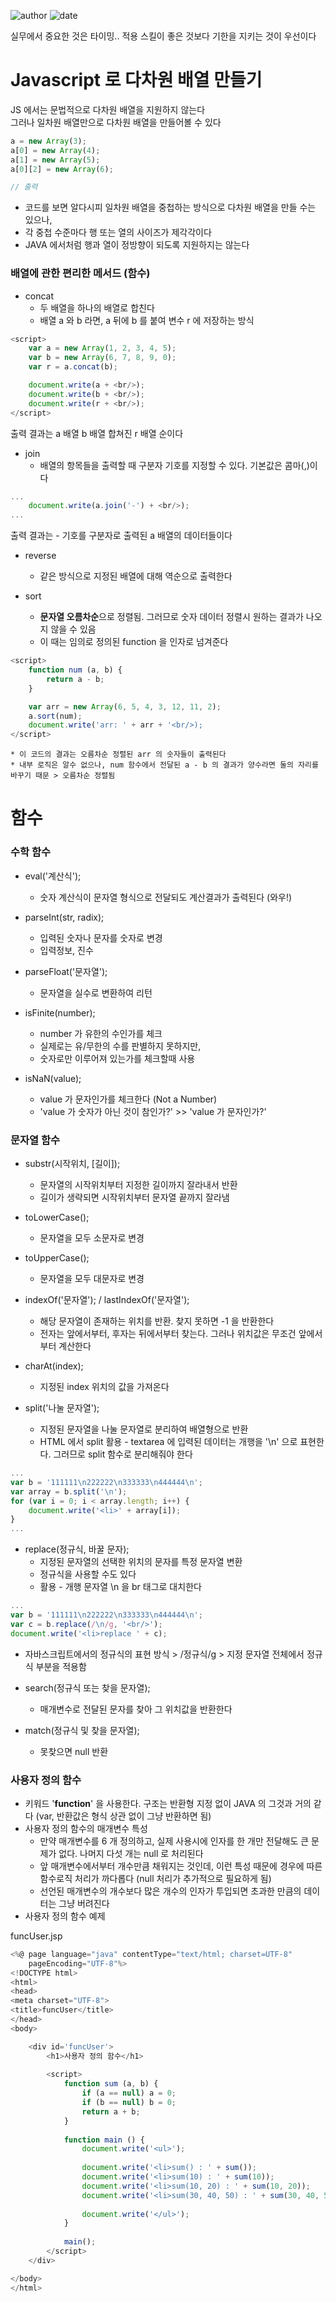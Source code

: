 ﻿
![author](https://img.shields.io/badge/author-daesungRa-lightgray.svg?style=flat-square)
![date](https://img.shields.io/badge/date-190109-lightgray.svg?style=flat-square)



실무에서 중요한 것은 타이밍.. 적용 스킬이 좋은 것보다 기한을 지키는 것이 우선이다

# Javascript 로 다차원 배열 만들기

JS 에서는 문법적으로 다차원 배열을 지원하지 않는다<br/>
그러나 일차원 배열만으로 다차원 배열을 만들어볼 수 있다

```JAVASCRIPT
a = new Array(3);
a[0] = new Array(4);
a[1] = new Array(5);
a[0][2] = new Array(6);

// 출력
```

- 코드를 보면 알다시피 일차원 배열을 중첩하는 방식으로 다차원 배열을 만들 수는 있으나,
- 각 중첩 수준마다 행 또는 열의 사이즈가 제각각이다
- JAVA 에서처럼 행과 열이 정방향이 되도록 지원하지는 않는다

### 배열에 관한 편리한 메서드 (함수)

- concat
	* 두 배열을 하나의 배열로 합친다
	* 배열 a 와 b 라면, a 뒤에 b 를 붙여 변수 r 에 저장하는 방식

```JAVASCRIPT
<script>
	var a = new Array(1, 2, 3, 4, 5);
	var b = new Array(6, 7, 8, 9, 0);
	var r = a.concat(b);

	document.write(a + <br/>);
	document.write(b + <br/>);
	document.write(r + <br/>);
</script>
```

출력 결과는 a 배열 b 배열 합쳐진 r 배열 순이다

- join
	* 배열의 항목들을 출력할 때 구분자 기호를 지정할 수 있다. 기본값은 콤마(,)이다

```JAVASCRIPT
...
	document.write(a.join('-') + <br/>);
...
```

출력 결과는 - 기호를 구분자로 출력된 a 배열의 데이터들이다

- reverse
	* 같은 방식으로 지정된 배열에 대해 역순으로 출력한다

- sort
	* **문자열 오름차순**으로 정렬됨. 그러므로 숫자 데이터 정렬시 원하는 결과가 나오지 않을 수 있음
	* 이 때는 임의로 정의된 function 을 인자로 넘겨준다

```JAVASCRIPT
<script>
	function num (a, b) {
		return a - b;
	}

	var arr = new Array(6, 5, 4, 3, 12, 11, 2);
	a.sort(num);
	document.write('arr: ' + arr + '<br/>);
</script>
```

	* 이 코드의 결과는 오름차순 정렬된 arr 의 숫자들이 출력된다
	* 내부 로직은 알수 없으나, num 함수에서 전달된 a - b 의 결과가 양수라면 둘의 자리를 바꾸기 때문 > 오름차순 정렬됨

# 함수

### 수학 함수

- eval('계산식');
	* 숫자 계산식이 문자열 형식으로 전달되도 계산결과가 출력된다 (와우!)

- parseInt(str, radix);
	* 입력된 숫자나 문자를 숫자로 변경
	* 입력정보, 진수

- parseFloat('문자열');
	* 문자열을 실수로 변환하여 리턴

- isFinite(number);
	* number 가 유한의 수인가를 체크
	* 실제로는 유/무한의 수를 판별하지 못하지만,
	* 숫자로만 이루어져 있는가를 체크할때 사용

- isNaN(value);
	* value 가 문자인가를 체크한다 (Not a Number)
	* 'value 가 숫자가 아닌 것이 참인가?' >> 'value 가 문자인가?'

### 문자열 함수

- substr(시작위치, [길이]);
	* 문자열의 시작위치부터 지정한 길이까지 잘라내서 반환
	* 길이가 생략되면 시작위치부터 문자열 끝까지 잘라냄

- toLowerCase();
	* 문자열을 모두 소문자로 변경

- toUpperCase();
	* 문자열을 모두 대문자로 변경

- indexOf('문자열'); / lastIndexOf('문자열');
	* 해당 문자열이 존재하는 위치를 반환. 찾지 못하면 -1 을 반환한다
	* 전자는 앞에서부터, 후자는 뒤에서부터 찾는다. 그러나 위치값은 무조건 앞에서부터 계산한다

- charAt(index);
	* 지정된 index 위치의 값을 가져온다

- split('나눌 문자열');
	* 지정된 문자열을 나눌 문자열로 분리하여 배열형으로 반환
	* HTML 에서 split 활용 - textarea 에 입력된 데이터는 개행을 '\n' 으로 표현한다. 그러므로 split 함수로 분리해줘야 한다

```JAVASCRIPT
...
var b = '111111\n222222\n333333\n444444\n';
var array = b.split('\n');
for (var i = 0; i < array.length; i++) {
	document.write('<li>' + array[i]);
}
...
```

- replace(정규식, 바꿀 문자);
	* 지정된 문자열의 선택한 위치의 문자를 특정 문자열 변환
	* 정규식을 사용할 수도 있다
	* 활용 - 개행 문자열 \n 을 br 태그로 대치한다

```JAVASCRIPT
...
var b = '111111\n222222\n333333\n444444\n';
var c = b.replace(/\n/g, '<br/>');
document.write('<li>replace ' + c);
```

- 자바스크립트에서의 정규식의 표현 방식 > /정규식/g > 지정 문자열 전체에서 정규식 부분을 적용함

- search(정규식 또는 찾을 문자열);
	* 매개변수로 전달된 문자를 찾아 그 위치값을 반환한다

- match(정규식 및 찾을 문자열);
	* 못찾으면 null 반환

### 사용자 정의 함수

- 키워드 '**function**' 을 사용한다. 구조는 반환형 지정 없이 JAVA 의 그것과 거의 같다 (var, 반환값은 형식 상관 없이 그냥 반환하면 됨)
- 사용자 정의 함수의 매개변수 특성
	* 만약 매개변수를 6 개 정의하고, 실제 사용시에 인자를 한 개만 전달해도 큰 문제가 없다. 나머지 다섯 개는 null 로 처리된다
	* 앞 매개변수에서부터 개수만큼 채워지는 것인데, 이런 특성 때문에 경우에 따른 함수로직 처리가 까다롭다 (null 처리가 추가적으로 필요하게 됨)
	* 선언된 매개변수의 개수보다 많은 개수의 인자가 투입되면 초과한 만큼의 데이터는 그냥 버려진다
- 사용자 정의 함수 예제

funcUser.jsp
```JAVASCRIPT
<%@ page language="java" contentType="text/html; charset=UTF-8"
    pageEncoding="UTF-8"%>
<!DOCTYPE html>
<html>
<head>
<meta charset="UTF-8">
<title>funcUser</title>
</head>
<body>

	<div id='funcUser'>
		<h1>사용자 정의 함수</h1>
		
		<script>
			function sum (a, b) {
				if (a == null) a = 0;
				if (b == null) b = 0;
				return a + b;
			}
			
			function main () {
				document.write('<ul>');
				
				document.write('<li>sum() : ' + sum());
				document.write('<li>sum(10) : ' + sum(10));
				document.write('<li>sum(10, 20) : ' + sum(10, 20));
				document.write('<li>sum(30, 40, 50) : ' + sum(30, 40, 50));
				
				document.write('</ul>');
			}
			
			main();
		</script>
	</div>

</body>
</html>
```











